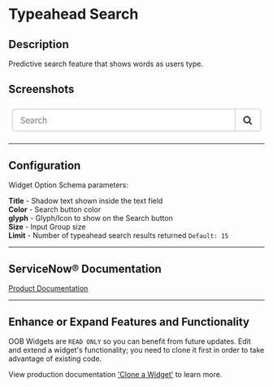 # Typeahead Search

## Description

Predictive search feature that shows words as users type.

## Screenshots
![alt text](../images/WidgetTypeaheadSearch.png "Widget Typeahead Search")

---
## Configuration

Widget Option Schema parameters:

**Title** - Shadow text shown inside the text field<br/>
**Color** - Search button color<br/>
**glyph** - Glyph/Icon to show on the Search button<br/>
**Size** - Input Group size<br/>
**Limit** - Number of typeahead search results returned `Default: 15`<br/>

---
## ServiceNow® Documentation
[Product Documentation](https://docs.servicenow.com/bundle/istanbul-servicenow-platform/page/build/service-portal/concept/typeahead-search-widget.html)

---
## Enhance or Expand Features and Functionality

OOB Widgets are `READ ONLY` so you can benefit from future updates. Edit and extend a widget's functionality; you need to clone it first in order to take advantage of existing code.

View production documentation ['Clone a Widget'](https://docs.servicenow.com/bundle/istanbul-servicenow-platform/page/build/service-portal/task/t_CloneAndEditAWidget.html) to learn more.

